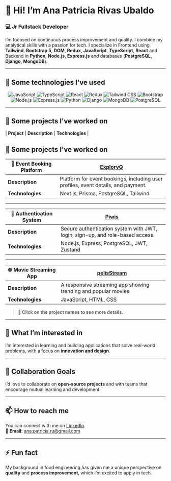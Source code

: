 # 👋 Hi! I’m Ana Patricia Rivas Ubaldo 
### 💻 Jr Fullstack Developer

I’m focused on continuous process improvement and quality. I combine my analytical skills with a passion for tech. I specialize in Frontend using **Tailwind**, **Bootstrap 5**, **DOM**, **Redux**, **JavaScript**, **TypeScript**, **React** and Backend in **Python**, **Node.js**, **Express.js** and databases (**PostgreSQL**, **Django**, **MongoDB**).

---

## 🚀 Some technologies I've used

<p align="center">
  <img src="https://img.shields.io/badge/JavaScript-F7DF1E?style=for-the-badge&logo=javascript&logoColor=black" alt="JavaScript" />
  <img src="https://img.shields.io/badge/TypeScript-007ACC?style=for-the-badge&logo=typescript&logoColor=white" alt="TypeScript" />
  <img src="https://img.shields.io/badge/React-61DAFB?style=for-the-badge&logo=react&logoColor=black" alt="React" />
  <img src="https://img.shields.io/badge/Redux-764ABC?style=for-the-badge&logo=redux&logoColor=white" alt="Redux" />
  <img src="https://img.shields.io/badge/Tailwind_CSS-06B6D4?style=for-the-badge&logo=tailwind-css&logoColor=white" alt="Tailwind CSS" />
  <img src="https://img.shields.io/badge/Bootstrap-7952B3?style=for-the-badge&logo=bootstrap&logoColor=white" alt="Bootstrap" />
  <img src="https://img.shields.io/badge/Node.js-339933?style=for-the-badge&logo=node.js&logoColor=white" alt="Node.js" />
  <img src="https://img.shields.io/badge/Express.js-000000?style=for-the-badge&logo=express&logoColor=white" alt="Express.js" />
  <img src="https://img.shields.io/badge/Python-3776AB?style=for-the-badge&logo=python&logoColor=white" alt="Python" />
  <img src="https://img.shields.io/badge/Django-092E20?style=for-the-badge&logo=django&logoColor=white" alt="Django" />
  <img src="https://img.shields.io/badge/MongoDB-4EA94B?style=for-the-badge&logo=mongodb&logoColor=white" alt="MongoDB" />
  <img src="https://img.shields.io/badge/PostgreSQL-336791?style=for-the-badge&logo=postgresql&logoColor=white" alt="PostgreSQL" />
</p>

---

## 📂 Some projects I've worked on

| **Project**        | **Description**                     | **Technologies** |

## 📂 Some projects I've worked on

| **📅 Event Booking Platform** | [**ExploryQ**](https://github.com/SebastianUrdaneguiBisalaya/App-To-Find-Events)  |
|-----------------------------|-------------------------------------------------------------------------------------|
| **Description**               | Platform for event bookings, including user profiles, event details, and payment.   |
| **Technologies**               | Next.js, Prisma, PostgreSQL, Tailwind                                             |

---

| **🔐 Authentication System**  | [**Piwis**](https://github.com/AnaRiUb/Piwis-appcoursesenrollment)                 |
|-----------------------------|-------------------------------------------------------------------------------------|
| **Description**               | Secure authentication system with JWT, login, sign-up, and role-based access.      |
| **Technologies**               | Node.js, Express, PostgreSQL, JWT, Zustand                                         |

---

| **🌐 Movie Streaming App**    | [**pelisStream**](https://github.com/AnaRiUb/pelisStream)                           |
|-----------------------------|-------------------------------------------------------------------------------------|
| **Description**               | A responsive streaming app showing trending and popular movies.                    |
| **Technologies**               | JavaScript, HTML, CSS      

> **🔗 Click on the project names to see more details.**

---

## 👀 What I’m interested in

I’m interested in learning and building applications that solve real-world problems, with a focus on **innovation and design**.

---

## 💞️ Collaboration Goals

I’d love to collaborate on **open-source projects** and with teams that encourage mutual learning and development.

---

## 📫 How to reach me

You can connect with me on [LinkedIn](https://www.linkedin.com/in/ana-patricia-rivas-ubaldo-27888930b/).  
📩 **Email:** ana.patricia.ru@gmail.com

---

## ⚡ Fun fact

My background in food engineering has given me a unique perspective on **quality** and **process improvement**, which I’m excited to apply in tech.

